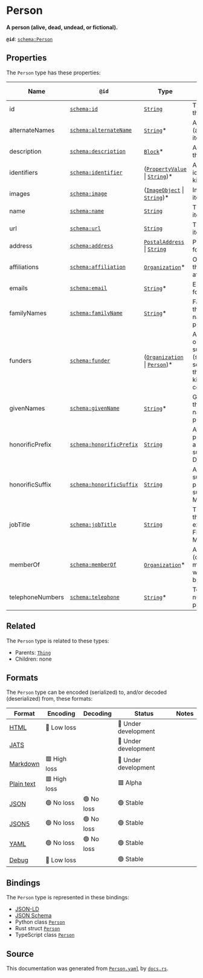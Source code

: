 # Person

**A person (alive, dead, undead, or fictional).**

**`@id`**: [`schema:Person`](https://schema.org/Person)

## Properties

The `Person` type has these properties:

| Name             | `@id`                                                          | Type                                                                                                                                                                                                                 | Description                                                                                               | Inherited from                                                                                   |
| ---------------- | -------------------------------------------------------------- | -------------------------------------------------------------------------------------------------------------------------------------------------------------------------------------------------------------------- | --------------------------------------------------------------------------------------------------------- | ------------------------------------------------------------------------------------------------ |
| id               | [`schema:id`](https://schema.org/id)                           | [`String`](https://github.com/stencila/stencila/blob/main/docs/reference/schema/data/string.md)                                                                                                                      | The identifier for this item                                                                              | [`Entity`](https://github.com/stencila/stencila/blob/main/docs/reference/schema/other/entity.md) |
| alternateNames   | [`schema:alternateName`](https://schema.org/alternateName)     | [`String`](https://github.com/stencila/stencila/blob/main/docs/reference/schema/data/string.md)*                                                                                                                     | Alternate names (aliases) for the item.                                                                   | [`Thing`](https://github.com/stencila/stencila/blob/main/docs/reference/schema/other/thing.md)   |
| description      | [`schema:description`](https://schema.org/description)         | [`Block`](https://github.com/stencila/stencila/blob/main/docs/reference/schema/prose/block.md)*                                                                                                                      | A description of the item.                                                                                | [`Thing`](https://github.com/stencila/stencila/blob/main/docs/reference/schema/other/thing.md)   |
| identifiers      | [`schema:identifier`](https://schema.org/identifier)           | ([`PropertyValue`](https://github.com/stencila/stencila/blob/main/docs/reference/schema/other/property-value.md) \| [`String`](https://github.com/stencila/stencila/blob/main/docs/reference/schema/data/string.md))* | Any kind of identifier for any kind of Thing.                                                             | [`Thing`](https://github.com/stencila/stencila/blob/main/docs/reference/schema/other/thing.md)   |
| images           | [`schema:image`](https://schema.org/image)                     | ([`ImageObject`](https://github.com/stencila/stencila/blob/main/docs/reference/schema/works/image-object.md) \| [`String`](https://github.com/stencila/stencila/blob/main/docs/reference/schema/data/string.md))*    | Images of the item.                                                                                       | [`Thing`](https://github.com/stencila/stencila/blob/main/docs/reference/schema/other/thing.md)   |
| name             | [`schema:name`](https://schema.org/name)                       | [`String`](https://github.com/stencila/stencila/blob/main/docs/reference/schema/data/string.md)                                                                                                                      | The name of the item.                                                                                     | [`Thing`](https://github.com/stencila/stencila/blob/main/docs/reference/schema/other/thing.md)   |
| url              | [`schema:url`](https://schema.org/url)                         | [`String`](https://github.com/stencila/stencila/blob/main/docs/reference/schema/data/string.md)                                                                                                                      | The URL of the item.                                                                                      | [`Thing`](https://github.com/stencila/stencila/blob/main/docs/reference/schema/other/thing.md)   |
| address          | [`schema:address`](https://schema.org/address)                 | [`PostalAddress`](https://github.com/stencila/stencila/blob/main/docs/reference/schema/other/postal-address.md) \| [`String`](https://github.com/stencila/stencila/blob/main/docs/reference/schema/data/string.md)   | Postal address for the person.                                                                            | [`Person`](https://github.com/stencila/stencila/blob/main/docs/reference/schema/other/person.md) |
| affiliations     | [`schema:affiliation`](https://schema.org/affiliation)         | [`Organization`](https://github.com/stencila/stencila/blob/main/docs/reference/schema/other/organization.md)*                                                                                                        | Organizations that the person is affiliated with.                                                         | [`Person`](https://github.com/stencila/stencila/blob/main/docs/reference/schema/other/person.md) |
| emails           | [`schema:email`](https://schema.org/email)                     | [`String`](https://github.com/stencila/stencila/blob/main/docs/reference/schema/data/string.md)*                                                                                                                     | Email addresses for the person.                                                                           | [`Person`](https://github.com/stencila/stencila/blob/main/docs/reference/schema/other/person.md) |
| familyNames      | [`schema:familyName`](https://schema.org/familyName)           | [`String`](https://github.com/stencila/stencila/blob/main/docs/reference/schema/data/string.md)*                                                                                                                     | Family name. In the U.S., the last name of a person.                                                      | [`Person`](https://github.com/stencila/stencila/blob/main/docs/reference/schema/other/person.md) |
| funders          | [`schema:funder`](https://schema.org/funder)                   | ([`Organization`](https://github.com/stencila/stencila/blob/main/docs/reference/schema/other/organization.md) \| [`Person`](https://github.com/stencila/stencila/blob/main/docs/reference/schema/other/person.md))*  | A person or organization that supports (sponsors) something through some kind of financial contribution.  | [`Person`](https://github.com/stencila/stencila/blob/main/docs/reference/schema/other/person.md) |
| givenNames       | [`schema:givenName`](https://schema.org/givenName)             | [`String`](https://github.com/stencila/stencila/blob/main/docs/reference/schema/data/string.md)*                                                                                                                     | Given name. In the U.S., the first name of a person.                                                      | [`Person`](https://github.com/stencila/stencila/blob/main/docs/reference/schema/other/person.md) |
| honorificPrefix  | [`schema:honorificPrefix`](https://schema.org/honorificPrefix) | [`String`](https://github.com/stencila/stencila/blob/main/docs/reference/schema/data/string.md)                                                                                                                      | An honorific prefix preceding a person's name such as Dr/Mrs/Mr.                                          | [`Person`](https://github.com/stencila/stencila/blob/main/docs/reference/schema/other/person.md) |
| honorificSuffix  | [`schema:honorificSuffix`](https://schema.org/honorificSuffix) | [`String`](https://github.com/stencila/stencila/blob/main/docs/reference/schema/data/string.md)                                                                                                                      | An honorific suffix after a person's name such as MD/PhD/MSCSW.                                           | [`Person`](https://github.com/stencila/stencila/blob/main/docs/reference/schema/other/person.md) |
| jobTitle         | [`schema:jobTitle`](https://schema.org/jobTitle)               | [`String`](https://github.com/stencila/stencila/blob/main/docs/reference/schema/data/string.md)                                                                                                                      | The job title of the person (for example, Financial Manager).                                             | [`Person`](https://github.com/stencila/stencila/blob/main/docs/reference/schema/other/person.md) |
| memberOf         | [`schema:memberOf`](https://schema.org/memberOf)               | [`Organization`](https://github.com/stencila/stencila/blob/main/docs/reference/schema/other/organization.md)*                                                                                                        | An organization (or program membership) to which this person belongs.                                     | [`Person`](https://github.com/stencila/stencila/blob/main/docs/reference/schema/other/person.md) |
| telephoneNumbers | [`schema:telephone`](https://schema.org/telephone)             | [`String`](https://github.com/stencila/stencila/blob/main/docs/reference/schema/data/string.md)*                                                                                                                     | Telephone numbers for the person.                                                                         | [`Person`](https://github.com/stencila/stencila/blob/main/docs/reference/schema/other/person.md) |

## Related

The `Person` type is related to these types:

- Parents: [`Thing`](https://github.com/stencila/stencila/blob/main/docs/reference/schema/other/thing.md)
- Children: none

## Formats

The `Person` type can be encoded (serialized) to, and/or decoded (deserialized) from, these formats:

| Format                                                                                        | Encoding       | Decoding     | Status                 | Notes |
| --------------------------------------------------------------------------------------------- | -------------- | ------------ | ---------------------- | ----- |
| [HTML](https://github.com/stencila/stencila/blob/main/docs/reference/formats/html.md)         | 🔷 Low loss     |              | 🚧 Under development    |       |
| [JATS](https://github.com/stencila/stencila/blob/main/docs/reference/formats/jats.md)         |                |              | 🚧 Under development    |       |
| [Markdown](https://github.com/stencila/stencila/blob/main/docs/reference/formats/markdown.md) | 🟥 High loss    |              | 🚧 Under development    |       |
| [Plain text](https://github.com/stencila/stencila/blob/main/docs/reference/formats/text.md)   | 🟥 High loss    |              | 🟥 Alpha                |       |
| [JSON](https://github.com/stencila/stencila/blob/main/docs/reference/formats/json.md)         | 🟢 No loss      | 🟢 No loss    | 🟢 Stable               |       |
| [JSON5](https://github.com/stencila/stencila/blob/main/docs/reference/formats/json5.md)       | 🟢 No loss      | 🟢 No loss    | 🟢 Stable               |       |
| [YAML](https://github.com/stencila/stencila/blob/main/docs/reference/formats/yaml.md)         | 🟢 No loss      | 🟢 No loss    | 🟢 Stable               |       |
| [Debug](https://github.com/stencila/stencila/blob/main/docs/reference/formats/debug.md)       | 🔷 Low loss     |              | 🟢 Stable               |       |

## Bindings

The `Person` type is represented in these bindings:

- [JSON-LD](https://stencila.dev/Person.jsonld)
- [JSON Schema](https://stencila.dev/Person.schema.json)
- Python class [`Person`](https://github.com/stencila/stencila/blob/main/python/stencila/types/person.py)
- Rust struct [`Person`](https://github.com/stencila/stencila/blob/main/rust/schema/src/types/person.rs)
- TypeScript class [`Person`](https://github.com/stencila/stencila/blob/main/typescript/src/types/Person.ts)

## Source

This documentation was generated from [`Person.yaml`](https://github.com/stencila/stencila/blob/main/schema/Person.yaml) by [`docs.rs`](https://github.com/stencila/stencila/blob/main/rust/schema-gen/src/docs.rs).
